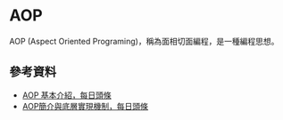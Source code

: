# AOP
AOP (Aspect Oriented Programing)，稱為面相切面編程，是一種編程思想。


## 參考資料
- [AOP 基本介紹，每日頭條](https://kknews.cc/zh-tw/code/3aezoxa.html)
- [AOP簡介與底層實現機制，每日頭條](https://kknews.cc/zh-tw/code/azq2yzg.html)

